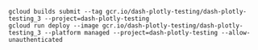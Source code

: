     gcloud builds submit --tag gcr.io/dash-plotly-testing/dash-plotly-testing_3 --project=dash-plotly-testing
    gcloud run deploy --image gcr.io/dash-plotly-testing/dash-plotly-testing_3 --platform managed --project=dash-plotly-testing --allow-unauthenticated